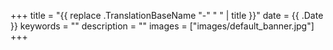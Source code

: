 +++
title =  "{{ replace .TranslationBaseName "-" " " | title }}"
date = {{ .Date }}
keywords = ""
description = ""
images = ["images/default_banner.jpg"]
+++
